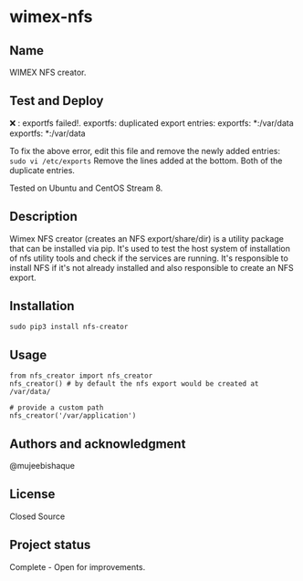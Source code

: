 # wimex-nfs

## Name
WIMEX NFS creator.

## Test and Deploy

❌ : exportfs failed!. exportfs: duplicated export entries:
exportfs:       *:/var/data
exportfs:       *:/var/data

To fix the above error, edit this file and remove the newly added entries: 
```sudo vi /etc/exports```
Remove the lines added at the bottom. Both of the duplicate entries.

Tested on Ubuntu and CentOS Stream 8.

## Description
Wimex NFS creator (creates an NFS export/share/dir) is a utility package that can be installed via pip. It's used to test the host system of installation of nfs utility tools and check if the services are running. It's responsible to install NFS if it's not already installed and also responsible to create an NFS export.

## Installation
```sudo pip3 install nfs-creator```

## Usage
```
from nfs_creator import nfs_creator
nfs_creator() # by default the nfs export would be created at /var/data/

# provide a custom path
nfs_creator('/var/application')
```
## Authors and acknowledgment
@mujeebishaque 

## License
Closed Source

## Project status
Complete - Open for improvements.